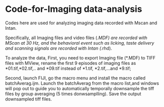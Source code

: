 # Code-for-Imaging data-analysis
Codes here are used for analyzing imaging data recorded with Mscan and Intan.

Specifically, all Imaging files and video files (*.MDF) are recorded with MScan at 30 Hz, and the behavioral event such as licking, taste delivery and scanning signals are recorded with Intan (*.rhd).

To analyze the data,
First, you need to export Imaging file (*.MDF) to TIFF files with MView, rename the first 9 episodes of imaging files as *01.tif,*02.tif,.. and *09.tif instead of *1.tif, *2.tif,...and *9.tif;

Second, launch FIJI, go the macro menu and install the macro called batchAverag.ijm. Launch the batchAverag from the macro list,and windows will pop out to guide you to automatically temporally downsample the tiff files by group averaging (5 times donwsamplling). Save the output downsampled tiff files.

